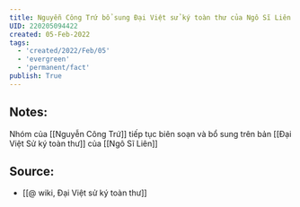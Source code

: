 ```yaml
---
title: Nguyễn Công Trứ bổ sung Đại Việt sử ký toàn thư của Ngô Sĩ Liên
UID: 220205094422
created: 05-Feb-2022
tags:
  - 'created/2022/Feb/05'
  - 'evergreen'
  - 'permanent/fact'
publish: True
---
```

## Notes:
Nhóm của [[Nguyễn Công Trứ]] tiếp tục biên soạn và bổ sung trên bản [[Đại Việt Sử ký toàn thư]] của [[Ngô Sĩ Liên]]

## Source:
- [[@ wiki, Đại Việt sử ký toàn thư]]


